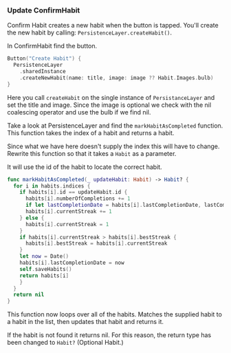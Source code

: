 
### Update ConfirmHabit

Confirm Habit creates a new habit when the button is tapped. You'll create the new habit by calling: `PersistenceLayer.createHabit()`. 

In ConfirmHabit find the button. 

```Swift
Button("Create Habit") {
  PersistenceLayer
    .sharedInstance
    .createNewHabit(name: title, image: image ?? Habit.Images.bulb)
}
```

Here you call `createHabit` on the single instance of `PersistanceLayer` and set the title and image. Since the image is optional we check with the nil coalescing operator and use the bulb if we find nil. 

Take a look at PersistenceLayer and find the `markHabitAsCompleted` function. This function takes the index of a habit and returns a habit. 

Since what we have here doesn't supply the index this will have to change. Rewrite this function so that it takes a `Habit` as a parameter. 

It will use the id of the habit to locate the correct habit. 

```Swift
func markHabitAsCompleted(_ updateHabit: Habit) -> Habit? {
  for i in habits.indices {
    if habits[i].id == updateHabit.id {
      habits[i].numberOfCompletions += 1
      if let lastCompletionDate = habits[i].lastCompletionDate, lastCompletionDate.isYesterday {
      habits[i].currentStreak += 1
    } else {
      habits[i].currentStreak = 1
    }
    if habits[i].currentStreak > habits[i].bestStreak {
      habits[i].bestStreak = habits[i].currentStreak
    }
    let now = Date()
    habits[i].lastCompletionDate = now
    self.saveHabits()
    return habits[i]
    }
  }
  return nil
}
```

This function now loops over all of the habits. Matches the supplied habit to a habit in the list, then updates that habit and returns it. 

If the habit is not found it returns nil. For this reason, the return type has been changed to `Habit?` (Optional Habit.)
